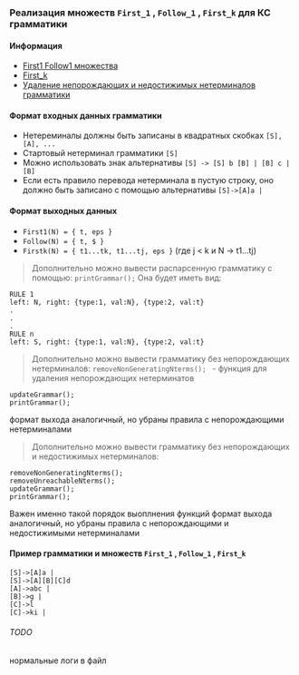 ### Реализация множеств ```First_1``` , ```Follow_1``` , ```First_k``` для КС грамматики

#### Информация
- [First1 Follow1 множества](https://neerc.ifmo.ru/wiki/index.php?title=%D0%9F%D0%BE%D1%81%D1%82%D1%80%D0%BE%D0%B5%D0%BD%D0%B8%D0%B5_FIRST_%D0%B8_FOLLOW#lemmafirst1)
- [First_k](https://github.com/TonitaN/FormalLanguageTheory/blob/main/2022/lect_tfl_8.pdf)
- [Удаление непорождающих и недостижимых нетерминалов грамматики](https://neerc.ifmo.ru/wiki/index.php?title=%D0%A3%D0%B4%D0%B0%D0%BB%D0%B5%D0%BD%D0%B8%D0%B5_%D0%B1%D0%B5%D1%81%D0%BF%D0%BE%D0%BB%D0%B5%D0%B7%D0%BD%D1%8B%D1%85_%D1%81%D0%B8%D0%BC%D0%B2%D0%BE%D0%BB%D0%BE%D0%B2_%D0%B8%D0%B7_%D0%B3%D1%80%D0%B0%D0%BC%D0%BC%D0%B0%D1%82%D0%B8%D0%BA%D0%B8)

#### Формат входных данных грамматики
- Нетереминалы должны быть записаны в квадратных скобках ```[S], [A], ...```
- Стартовый нетерминал грамматики ```[S]```
- Можно использовать знак альтернативы ``` [S] -> [S] b [B] | [B] c | [B] ```
- Если есть правило перевода нетерминала в пустую строку, оно должно быть записано с помощью альтернативы ```[S]->[A]a |```

#### Формат выходных данных 
- ```First1(N) = { t, eps }```
- ```Follow(N) = { t, $ }```
- ```Firstk(N) = { t1...tk, t1...tj, eps }``` (где j < k и N -> t1...tj)
> Дополнительно можно вывести распарсенную грамматику с помощью:
``` printGrammar(); ```
Она будет иметь вид: 
``` 
RULE 1
left: N, right: {type:1, val:N}, {type:2, val:t}
.
.
.
RULE n
left: S, right: {type:1, val:N}, {type:2, val:t}
```
> Дополнительно можно вывести грамматику без непорождающих нетерминалов:
```removeNonGeneratingNterms(); ``` - функция для удаления непорождающих нетерминатов

``` 
updateGrammar();
printGrammar(); 
```
формат выхода аналогичный, но убраны правила с непорождающими нетерминалами 

> Дополнительно можно вывести грамматику без непорождающих и недостижимых нетерминалов:
```
removeNonGeneratingNterms(); 
removeUnreachableNterms(); 
updateGrammar();
printGrammar(); 
```
Важен именно такой порядок выоплнения функций
формат выхода аналогичный, но убраны правила с непорождающими  и недостижимыми нетерминалами 

#### Пример грамматики и множеств ```First_1``` , ```Follow_1``` , ```First_k```

```
[S]->[A]a |
[S]->[A][B][C]d
[A]->abc |
[B]->g |
[C]->l
[C]->ki |
```

###### TODO
нормальные логи в файл
